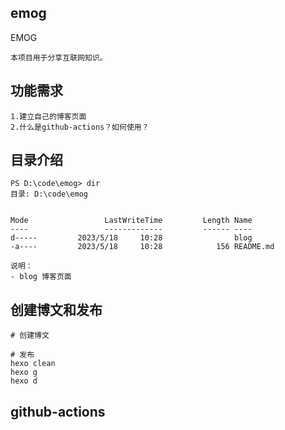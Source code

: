 ## emog
EMOG

```
本项目用于分享互联网知识。
```
## 功能需求
```
1.建立自己的博客页面
2.什么是github-actions？如何使用？
```

## 目录介绍
```
PS D:\code\emog> dir
目录: D:\code\emog


Mode                 LastWriteTime         Length Name
----                 -------------         ------ ----
d-----         2023/5/18     10:28                blog
-a----         2023/5/18     10:28            156 README.md

说明：
- blog 博客页面
```
## 创建博文和发布
```
# 创建博文

# 发布
hexo clean 
hexo g 
hexo d
```
## github-actions
